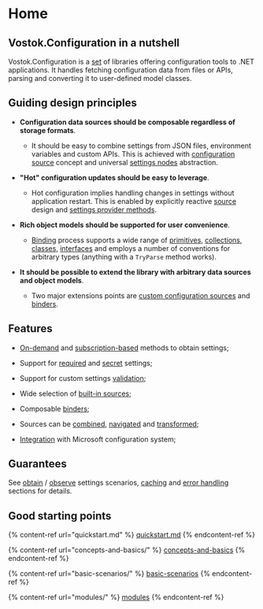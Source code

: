 # Home

## Vostok.Configuration in a nutshell

Vostok.Configuration is a [set](modules/) of libraries offering configuration tools to .NET applications. It handles fetching configuration data from files or APIs, parsing and converting it to user-defined model classes.

## Guiding design principles

*   **Configuration data sources should be composable regardless of storage formats**.

    * It should be easy to combine settings from JSON files, environment variables and custom APIs. This is achieved with [configuration source](concepts-and-basics/configuration-sources.md) concept and universal [settings nodes](concepts-and-basics/settings-nodes/) abstraction.&#x20;


*   **"Hot" configuration updates should be easy to leverage**.&#x20;

    * Hot configuration implies handling changes in settings without application restart. This is enabled by explicitly reactive [source](concepts-and-basics/configuration-sources.md) design and [settings provider methods](concepts-and-basics/configuration-provider.md).


*   **Rich object models should be supported for user convenience**.

    * [Binding](concepts-and-basics/binding-nodes-to-models.md) process supports a wide range of [primitives](binding/primitives.md), [collections](binding/collections.md), [classes](binding/classes-and-structs.md), [interfaces](advanced-scenarios/use-dynamic-interfaces.md) and employs a number of conventions for arbitrary types (anything with a `TryParse` method works).


*   **It should be possible to extend the library with arbitrary data sources and object models**.

    * Two major extensions points are [custom configuration sources](advanced-scenarios/create-custom-sources.md) and [binders](advanced-scenarios/apply-custom-binders.md).



## Features

*   [On-demand](basic-scenarios/obtain-settings-from-provider.md) and [subscription-based](basic-scenarios/observe-settings-via-provider.md) methods to obtain settings;


*   Support for [required](basic-scenarios/make-settings-required.md) and [secret](basic-scenarios/make-settings-secret.md) settings;


*   Support for custom settings [validation](advanced-scenarios/apply-custom-validators.md);


*   Wide selection of [built-in sources](sources/);


*   Composable [binders](concepts-and-basics/binding-nodes-to-models.md);


*   Sources can be [combined](basic-scenarios/combine-sources.md), [navigated](basic-scenarios/scope-sources.md) and [transformed](advanced-scenarios/transform-sources.md);


* [Integration](broken-reference) with Microsoft configuration system;

## Guarantees

See [obtain](basic-scenarios/obtain-settings-from-provider.md) / [observe](basic-scenarios/observe-settings-via-provider.md) settings scenarios, [caching](concepts-and-basics/caching-and-performance.md) and [error handling](concepts-and-basics/error-handling.md) sections for details.

## Good starting points

{% content-ref url="quickstart.md" %}
[quickstart.md](quickstart.md)
{% endcontent-ref %}

{% content-ref url="concepts-and-basics/" %}
[concepts-and-basics](concepts-and-basics/)
{% endcontent-ref %}

{% content-ref url="basic-scenarios/" %}
[basic-scenarios](basic-scenarios/)
{% endcontent-ref %}

{% content-ref url="modules/" %}
[modules](modules/)
{% endcontent-ref %}
